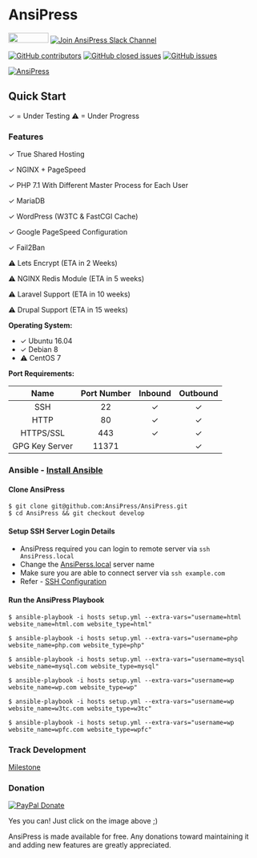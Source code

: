 # AnsiPress

 <a href="https://www.paypal.me/AnsiPress"><img src="https://cloud.githubusercontent.com/assets/1223371/23652872/75a751aa-0350-11e7-8a1f-20460e1e82fa.png" width="80" height="20"></a> [![Join AnsiPress Slack Channel](https://img.shields.io/badge/Join%20Slack-AnsiPress-orange?logo=slack)](https://communityinviter.com/apps/ansipress/ansipress)

[![GitHub contributors](https://img.shields.io/github/contributors/AnsiPress/AnsiPress.svg)](https://github.com/AnsiPress/AnsiPress/graphs/contributors) [![GitHub closed issues](https://img.shields.io/github/issues-closed/AnsiPress/AnsiPress.svg)](https://github.com/AnsiPress/AnsiPress/issues?q=is%3Aissue+is%3Aclosed) [![GitHub issues](https://img.shields.io/github/issues/AnsiPress/AnsiPress.svg)](https://github.com/AnsiPress/AnsiPress/issues)


[![AnsiPress](https://cloud.githubusercontent.com/assets/1223371/23602874/937c6338-0278-11e7-8a91-6d62d677c46b.png)](https://www.youtube.com/watch?v=s7ShsNrQ4-0)

## Quick Start

✓ = Under Testing
⚠ = Under Progress

### Features

✓ True Shared Hosting

✓ NGINX + PageSpeed

✓ PHP 7.1 With Different Master Process for Each User

✓ MariaDB

✓ WordPress (W3TC & FastCGI Cache)

✓ Google PageSpeed Configuration

✓ Fail2Ban

⚠ Lets Encrypt (ETA in 2 Weeks)

⚠ NGINX Redis Module (ETA in 5 weeks)

⚠ Laravel Support (ETA in 10 weeks)

⚠ Drupal Support (ETA in 15 weeks)

**Operating System:**

- ✓ Ubuntu 16.04
- ✓	Debian 8
- ⚠ CentOS 7


**Port Requirements:**

| Name  | Port Number | Inbound | Outbound  |
|:-----:|:-----------:|:-------:|:---------:|
|SSH    |22           | ✓       |✓          |
|HTTP    |80           | ✓       |✓          |
|HTTPS/SSL    |443           | ✓       |✓          |
|GPG Key Server    |11371           |        |✓          |



### Ansible - [Install Ansible](https://miteshshah.github.io/devops/ansible/ansible-installation/)

#### Clone AnsiPress

```
$ git clone git@github.com:AnsiPress/AnsiPress.git
$ cd AnsiPress && git checkout develop
```

#### Setup SSH Server Login Details

* AnsiPress required you can login to remote server via `ssh AnsiPress.local`
* Change the [AnsiPerss.local](https://github.com/AnsiPress/AnsiPress/blob/develop/hosts#L2) server name
* Make sure you are able to connect server via `ssh example.com`
* Refer - [SSH Configuration](https://miteshshah.github.io/linux/ssh/ssh-tips-and-tricks/#ssh-config)

#### Run the AnsiPress Playbook

```
$ ansible-playbook -i hosts setup.yml --extra-vars="username=html website_name=html.com website_type=html"

$ ansible-playbook -i hosts setup.yml --extra-vars="username=php website_name=php.com website_type=php"

$ ansible-playbook -i hosts setup.yml --extra-vars="username=mysql website_name=mysql.com website_type=mysql"

$ ansible-playbook -i hosts setup.yml --extra-vars="username=wp website_name=wp.com website_type=wp"

$ ansible-playbook -i hosts setup.yml --extra-vars="username=wp website_name=w3tc.com website_type=w3tc"

$ ansible-playbook -i hosts setup.yml --extra-vars="username=wp website_name=wpfc.com website_type=wpfc"
```

### Track Development

[Milestone](https://github.com/AnsiPress/AnsiPress/milestones)

### Donation
[![PayPal Donate](https://cloud.githubusercontent.com/assets/1223371/20793214/ec6ffca2-b7eb-11e6-9614-d893ff77a565.png)](https://paypal.me/AnsiPress)

Yes you can! Just click on the image above ;)

AnsiPress is made available for free. Any donations toward maintaining it and adding new features are greatly appreciated.
